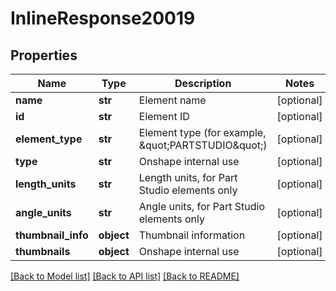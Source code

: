 # InlineResponse20019

## Properties
Name | Type | Description | Notes
------------ | ------------- | ------------- | -------------
**name** | **str** | Element name | [optional] 
**id** | **str** | Element ID | [optional] 
**element_type** | **str** | Element type (for example, \&quot;PARTSTUDIO\&quot;) | [optional] 
**type** | **str** | Onshape internal use | [optional] 
**length_units** | **str** | Length units, for Part Studio elements only | [optional] 
**angle_units** | **str** | Angle units, for Part Studio elements only | [optional] 
**thumbnail_info** | **object** | Thumbnail information | [optional] 
**thumbnails** | **object** | Onshape internal use | [optional] 

[[Back to Model list]](../README.md#documentation-for-models) [[Back to API list]](../README.md#documentation-for-api-endpoints) [[Back to README]](../README.md)


